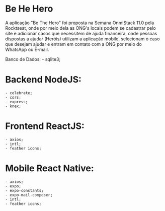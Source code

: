 # Be He Hero

A aplicação "Be The Hero" foi proposta na Semana OnmiStack 11.0 pela Rocktseat, onde por meio dela as ONG's locais podem se cadastrar pelo site e adicionar casos que necessitem de ajuda financeira, onde pessoas dispostas a ajudar (Heróis) utilizam a aplicação mobile, selecionam o caso que desejam ajudar e entram em contato com a ONG por meio do WhatsApp ou E-mail.

Banco de Dados:
    - sqlite3;

# Backend NodeJS:
    - celebrate;
    - cors;
    - express;
    - knex;
    
# Frontend ReactJS:
    - axios;
    - intl;
    - feather icons;

# Mobile React Native:
    - axios;
    - expo;
    - expo-constants;
    - expo-mail-composer;
    - intl;
    - feather icons;
